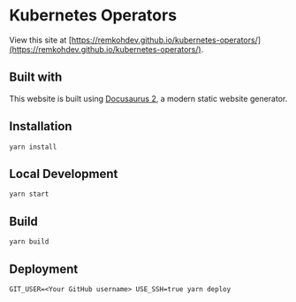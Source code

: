 # Kubernetes Operators

View this site at [https://remkohdev.github.io/kubernetes-operators/](https://remkohdev.github.io/kubernetes-operators/).

## Built with

This website is built using [Docusaurus 2](https://v2.docusaurus.io/), a modern static website generator.

## Installation

```console
yarn install
```

## Local Development

```console
yarn start
```

## Build

```console
yarn build
```

## Deployment

```console
GIT_USER=<Your GitHub username> USE_SSH=true yarn deploy
```
